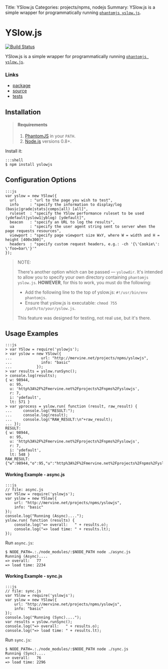 Title: YSlow.js
Categories: projects/npms, nodejs
Summary: YSlow.js is a simple wrapper for programmatically running [`phantomjs yslow.js`](http://yslow.org/phantomjs/).

# YSlow.js

[![Build Status](https://travis-ci.org/jmervine/yslowjs.png)](https://travis-ci.org/jmervine/yslowjs)

YSlow.js is a simple wrapper for programmatically running [`phantomjs yslow.js`](http://yslow.org/phantomjs/).

### Links

* [package](https://npmjs.org/package/yslowjs)
* [source](https://github.com/jmervine/yslowjs)
* [tests](https://travis-ci.org/jmervine/yslowjs)

## Installation

> #### Requirements
>
> 1. [PhantomJS](http://phantomjs.org/) in your `PATH`.
> 2. [Node.js](/nodejs) versions 0.8+.


Install it:

    :::shell
    $ npm install yslowjs

## Configuration Options

    :::js
    var yslow = new YSlow({
      url      : "url to the page you wish to test",
      info     : "specify the information to display/log (basic|grade|stats|comps|all) [all]",
      ruleset  : "specify the YSlow performance ruleset to be used (ydefault|yslow1|yblog) [ydefault]",
      beacon   : "specify an URL to log the results",
      ua       : "specify the user agent string sent to server when the page requests resources",
      viewport : "specify page viewport size WxY, where W = width and H = height [400x300]",
      headers  : "specify custom request headers, e.g.: -ch '{\'Cookie\': \'foo=bar\'}'"
    });

> NOTE:
>
> There's another option which can be passed &mdash; `yslowdir`. It's intended to allow you to specify your own directory containing `phantomjs yslow.js`. **HOWEVER**, for this to work, you must do the following:
>
> * Add the following line to the top of yslow.js: `#!/usr/bin/env phantomjs`.
> * Ensure that yslow.js is executable: `chmod 755 /path/to/your/yslow.js`.
>
> This feature was designed for testing, not real use, but it's there.


## Usage Examples

    :::js
    > var YSlow = require('yslowjs');
    > var yslow = new YSlow({
    ...             url: "http://mervine.net/projects/npms/yslowjs",
    ...             info: "basic"
    ...           });
    > var results = yslow.runSync();
    > console.log(results);
    { w: 98944,
      o: 95,
      u: 'http%3A%2F%2Fmervine.net%2Fprojects%2Fnpms%2Fyslowjs',
      r: 7,
      i: 'ydefault',
      lt: 571 }
    > var yprocess = yslow.run( function (result, raw_result) {
    ...     console.log("RESULT:");
    ...     console.log(result);
    ...     console.log("RAW_RESULT:\n"+raw_result);
    ... });
    RESULT:
    { w: 98944,
      o: 95,
      u: 'http%3A%2F%2Fmervine.net%2Fprojects%2Fnpms%2Fyslowjs',
      r: 7,
      i: 'ydefault',
      lt: 548 }
    RAW_RESULT:
    {"w":98944,"o":95,"u":"http%3A%2F%2Fmervine.net%2Fprojects%2Fnpms%2Fyslowjs","r":7,"i":"ydefault","lt":548}

#### Working Example - async.js

    :::js
    // file: async.js
    var YSlow = require('yslowjs');
    var yslow = new YSlow({
        url: "http://mervine.net/projects/npms/yslowjs",
        info: "basic"
    });
    console.log("Running (Async)....");
    yslow.run( function (results) {
        console.log("=> overall:   " + results.o);
        console.log("=> load time: " + results.lt);
    });


Run `async.js`:

    $ NODE_PATH=.:./node_modules/:$NODE_PATH node ./async.js
    Running (Async)....
    => overall:   77
    => load time: 2234


#### Working Example - sync.js

    :::js
    // file: sync.js
    var YSlow = require('yslowjs');
    var yslow = new YSlow({
        url: "http://mervine.net/projects/npms/yslowjs",
        info: "basic"
    });
    console.log("Running (Sync)....");
    var results = yslow.runSync();
    console.log("=> overall:   " + results.o);
    console.log("=> load time: " + results.lt);

Run `sync.js`:

    $ NODE_PATH=.:./node_modules/:$NODE_PATH node ./sync.js
    Running (Sync)....
    => overall:   76
    => load time: 2296
